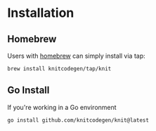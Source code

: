 # Installation
## Homebrew
Users with [homebrew](https://brew.sh/) can simply install via tap:
```shell
brew install knitcodegen/tap/knit
```

## Go Install
If you're working in a Go environment
```shell
go install github.com/knitcodegen/knit@latest
```